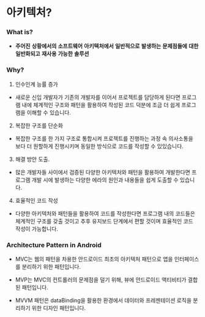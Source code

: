 # 아키텍처?



### What is?

* **주어진** **상황에서의** **소프트웨어** **아키텍처에서** **일반적으로** **발생하는** **문제점들에** **대한** **일반화되고** **재사용** **가능한** **솔루션**



### Why?

1. 인수인계 능률 증가

* 새로운 신입 개발자가 기존의 개발자를 이어서 프로젝트를 담당하게 된다면 프로그램 내에 체계적인 구조와 패턴을 활용하여 작성된 코드 덕분에 조금 더 쉽게 프로그램을 이해할 수 있습니다.

2. 복잡한 구조를 단순화

* 복잡한 구조를 한 가지 구조로 통합시켜 프로젝트를 진행하는 과정 속 의사소통을 보다 더 원할하게 진행시키며 동일한 방식으로 코드를 작성할 수 있있습니다.

3. 해결 방안 도출.

* 많은 개발자들 사이에서 검증된 다양한 아키텍처와 패턴을 활용하여 개발한다면 프로그램 개발 시에 발생하는 다양한 에라의 원인과 내용들을 쉽게 도출할 수 있습니다.

4. 효율적인 코드 작성

* 다양한 아키텍처와 패턴들을 활용하여 코드를 작성한다면 프로그램 내의 코드들은 체계적인 구조를 갖출 것이고 추후 유지보드 단계에서 편할 것이며 효율적인 코드 작성이 가능합니다.



### Architecture Pattern in Android

* MVC는 웹의 패턴을 차용한 안드로이드 최초의 아키텍처 패턴으로 앱을 인터페이스를 분리하기 위한 패턴입니다.

* MVP는 MVC의 컨트롤러의 문제점을 덜기 위해, 뷰에 안드로이드 액티비티가 결합된 패턴입니다.

* MVVM 패턴은 dataBinding을 활용한 환경에서 데이터와 프레젠테이션 로직을 분리하기 위한 디자인 패턴입니다.